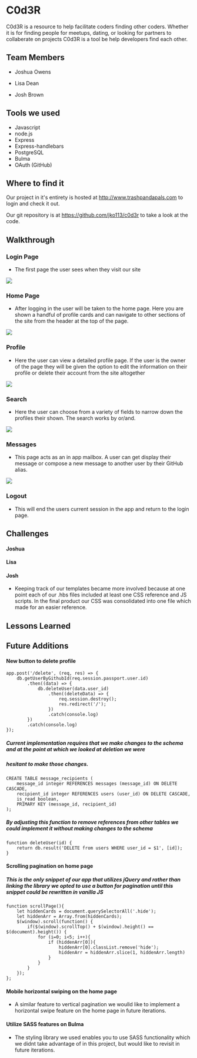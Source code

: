 # C0d3R 

C0d3R is a resource to help facilitate coders finding other coders. Whether it is for finding people for meetups, dating, or looking for partners to collaberate on projects C0d3R is a tool be help developers find each other.

## Team Members

* Joshua Owens

* Lisa Dean

* Josh Brown

## Tools we used

* Javascript
* node.js
* Express
* Express-handlebars
* PostgreSQL
* Bulma
* OAuth (GitHub)

## Where to find it

Our project in it's entirety is hosted at http://www.trashpandapals.com to login and check it out.

Our git repository is at https://github.com/jko113/c0d3r to take a look at the code. 


## Walkthrough

### Login Page

* The first page the user sees when they visit our site

<img src="readmeimg/loginpage.png">


### Home Page

* After logging in the user will be taken to the home page. Here you are shown a handful of profile cards and
can navigate to other sections of the site from the header at the top of the page.

<img src="readmeimg/homepage.png">

### Profile

* Here the user can view a detailed profile page. If the user is the owner of the page they will be given the option to 
edit the information on their profile or delete their account from the site altogether

<img src="readmeimg/profilepage.png">


### Search

* Here the user can choose from a variety of fields to narrow down the profiles their shown. The search works by or/and.  

<img src="readmeimg/searchpage.png">

### Messages

* This page acts as an in app mailbox. A user can get display their message or compose a new message to another user by their GitHub alias.

<img src="readmeimg/messagespage.png">

### Logout

* This will end the users current session in the app and return to the login page.


## Challenges
#### Joshua

#### Lisa

#### Josh

* Keeping track of our templates became more involved because at one point each of our .hbs files included at least one CSS reference and JS scripts. In the final product our CSS was consolidated into one file which made for an easier reference. 

## Lessons Learned

## Future Additions

#### New button to delete profile
~~~
app.post('/delete', (req, res) => {
    db.getUserByGithubId(req.session.passport.user.id)
        .then((data) => {
            db.deleteUser(data.user_id)
                .then((deleteData) => {
                    req.session.destroy();
                    res.redirect('/');
                })
                .catch(console.log)
        })
        .catch(console.log)
});
~~~
##### Current implementation requires that we make changes to the schema and at the point at which we looked at deletion we were 
##### hesitant to make those changes.

~~~
CREATE TABLE message_recipients (
    message_id integer REFERENCES messages (message_id) ON DELETE CASCADE,
    recipient_id integer REFERENCES users (user_id) ON DELETE CASCADE,
    is_read boolean,
    PRIMARY KEY (message_id, recipient_id)
);
~~~

##### By adjusting this function to remove references from other tables we could implement it without making changes to the schema

~~~
function deleteUser(id) {
    return db.result('DELETE from users WHERE user_id = $1', [id]);
}
~~~


#### Scrolling pagination on home page

##### This is the only snippet of our app that utilizes jQuery and rather than linking the library we opted to use a button for pagination until this snippet could be rewritten in vanilla JS
~~~
function scrollPage(){
    let hiddenCards = document.querySelectorAll('.hide');
    let hiddenArr = Array.from(hiddenCards);
    $(window).scroll(function() {
        if($(window).scrollTop() + $(window).height() == $(document).height()) {
            for (i=0; i<5; i++){
                if (hiddenArr[0]){
                    hiddenArr[0].classList.remove('hide');
                    hiddenArr = hiddenArr.slice(1, hiddenArr.length)
                }
            }
        }
    });
};
~~~

#### Mobile horizontal swiping on the home page

* A similar feature to vertical pagination we woulld like to implement a horizontal swipe feature on the home page in future iterations.

#### Utilize SASS features on Bulma

* The styling library we used enables you to use SASS functionality which we didnt take advantage of in this project, but would like to revisit in future iterations.

